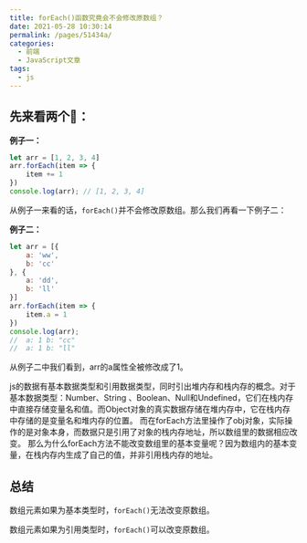 ```yaml
---
title: forEach()函数究竟会不会修改原数组？
date: 2021-05-28 10:30:14
permalink: /pages/51434a/
categories:
  - 前端
  - JavaScript文章
tags:
  - js
---
```


## 先来看两个🌰：

**例子一：**

```js
let arr = [1, 2, 3, 4]
arr.forEach(item => {
    item += 1
})
console.log(arr); // [1, 2, 3, 4]
```

从例子一来看的话，`forEach()`并不会修改原数组。那么我们再看一下例子二：

**例子二：**

```js
let arr = [{
    a: 'ww',
    b: 'cc'
}, {
    a: 'dd',
    b: 'll'
}]
arr.forEach(item => {
    item.a = 1
})
console.log(arr);
//  a: 1 b: "cc"
//  a: 1 b: "ll"
```

从例子二中我们看到，arr的a属性全被修改成了1。

 js的数据有基本数据类型和引用数据类型，同时引出堆内存和栈内存的概念。对于基本数据类型：Number、String 、Boolean、Null和Undefined，它们在栈内存中直接存储变量名和值。而Object对象的真实数据存储在堆内存中，它在栈内存中存储的是变量名和堆内存的位置。 而在forEach方法里操作了obj对象，实际操作的是对象本身，而数据只是引用了对象的栈内存地址，所以数组里的数据相应改变。 那么为什么forEach方法不能改变数组里的基本变量呢？因为数组内的基本变量，在栈内存内生成了自己的值，并非引用栈内存的地址。

## 总结

数组元素如果为基本类型时，`forEach()`无法改变原数组。

数组元素如果为引用类型时，`forEach()`可以改变原数组。

